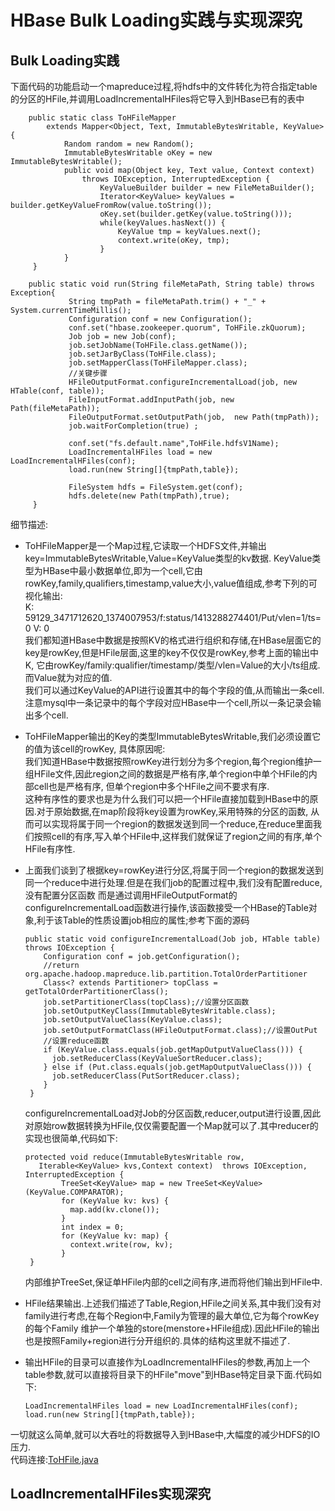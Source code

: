 HBase Bulk Loading实践与实现深究
===

## Bulk Loading实践
下面代码的功能启动一个mapreduce过程,将hdfs中的文件转化为符合指定table的分区的HFile,并调用LoadIncrementalHFiles将它导入到HBase已有的表中

        public static class ToHFileMapper 
            extends Mapper<Object, Text, ImmutableBytesWritable, KeyValue>{
                Random random = new Random();
                ImmutableBytesWritable oKey = new ImmutableBytesWritable();
                public void map(Object key, Text value, Context context) 
                    throws IOException, InterruptedException {
                        KeyValueBuilder builder = new FileMetaBuilder();
                        Iterator<KeyValue> keyValues = builder.getKeyValueFromRow(value.toString());
                        oKey.set(builder.getKey(value.toString()));
                        while(keyValues.hasNext()) {
                            KeyValue tmp = keyValues.next();
                            context.write(oKey, tmp);
                        }
                }
         }
         
        public static void run(String fileMetaPath, String table) throws Exception{
                 String tmpPath = fileMetaPath.trim() + "_" + System.currentTimeMillis();
                 Configuration conf = new Configuration();
                 conf.set("hbase.zookeeper.quorum", ToHFile.zkQuorum);
                 Job job = new Job(conf);
                 job.setJobName(ToHFile.class.getName());
                 job.setJarByClass(ToHFile.class);
                 job.setMapperClass(ToHFileMapper.class);
                 //关键步骤
                 HFileOutputFormat.configureIncrementalLoad(job, new HTable(conf, table));
                 FileInputFormat.addInputPath(job, new Path(fileMetaPath));
                 FileOutputFormat.setOutputPath(job,  new Path(tmpPath));
                 job.waitForCompletion(true) ;
         
                 conf.set("fs.default.name",ToHFile.hdfsV1Name);
                 LoadIncrementalHFiles load = new LoadIncrementalHFiles(conf);
                 load.run(new String[]{tmpPath,table});
         
                 FileSystem hdfs = FileSystem.get(conf);
                 hdfs.delete(new Path(tmpPath),true);
         }

细节描述:

+   ToHFileMapper是一个Map过程,它读取一个HDFS文件,并输出key=ImmutableBytesWritable,Value=KeyValue类型的kv数据.
KeyValue类型为HBase中最小数据单位,即为一个cell,它由rowKey,family,qualifiers,timestamp,value大小,value值组成,参考下列的可视化输出:   
        K: 59129_3471712620_1374007953/f:status/1413288274401/Put/vlen=1/ts=0 V: 0   
我们都知道HBase中数据是按照KV的格式进行组织和存储,在HBase层面它的key是rowKey,但是HFile层面,这里的key不仅仅是rowKey,参考上面的输出中K,
它由rowKey/family:qualifier/timestamp/类型/vlen=Value的大小/ts组成. 而Value就为对应的值.  
我们可以通过KeyValue的API进行设置其中的每个字段的值,从而输出一条cell.注意mysql中一条记录中的每个字段对应HBase中一个cell,所以一条记录会输出多个cell.

+   ToHFileMapper输出的Key的类型ImmutableBytesWritable,我们必须设置它的值为该cell的rowKey, 具体原因呢:  
我们知道HBase中数据按照rowKey进行划分为多个region,每个region维护一组HFile文件,因此region之间的数据是严格有序,单个region中单个HFile的内部cell也是严格有序,
但单个region中多个HFile之间不要求有序.  
这种有序性的要求也是为什么我们可以把一个HFile直接加载到HBase中的原因.对于原始数据,在map阶段将key设置为rowKey,采用特殊的分区的函数,
从而可以实现将属于同一个region的数据发送到同一个reduce,在reduce里面我们按照cell的有序,写入单个HFile中,这样我们就保证了region之间的有序,单个HFile有序性.

+   上面我们谈到了根据key=rowKey进行分区,将属于同一个region的数据发送到同一个reduce中进行处理.但是在我们job的配置过程中,我们没有配置reduce,没有配置分区函数
而是通过调用HFileOutputFormat的configureIncrementalLoad函数进行操作,该函数接受一个HBase的Table对象,利于该Table的性质设置job相应的属性;参考下面的源码
       
        public static void configureIncrementalLoad(Job job, HTable table) throws IOException {
            Configuration conf = job.getConfiguration();
            //return org.apache.hadoop.mapreduce.lib.partition.TotalOrderPartitioner
            Class<? extends Partitioner> topClass = getTotalOrderPartitionerClass();
            job.setPartitionerClass(topClass);//设置分区函数
            job.setOutputKeyClass(ImmutableBytesWritable.class);
            job.setOutputValueClass(KeyValue.class);
            job.setOutputFormatClass(HFileOutputFormat.class);//设置OutPut
            //设置reduce函数
            if (KeyValue.class.equals(job.getMapOutputValueClass())) {
              job.setReducerClass(KeyValueSortReducer.class);
            } else if (Put.class.equals(job.getMapOutputValueClass())) {
              job.setReducerClass(PutSortReducer.class);
            } 
         }
    configureIncrementalLoad对Job的分区函数,reducer,output进行设置,因此对原始row数据转换为HFile,仅仅需要配置一个Map就可以了.其中reducer的实现也很简单,代码如下:

        protected void reduce(ImmutableBytesWritable row, 
           Iterable<KeyValue> kvs,Context context)  throws IOException, InterruptedException {
                TreeSet<KeyValue> map = new TreeSet<KeyValue>(KeyValue.COMPARATOR);
                for (KeyValue kv: kvs) {
                  map.add(kv.clone());
                }
                int index = 0;
                for (KeyValue kv: map) {
                  context.write(row, kv);
                }
         }
    内部维护TreeSet,保证单HFile内部的cell之间有序,进而将他们输出到HFile中.

+   HFile结果输出.上述我们描述了Table,Region,HFile之间关系,其中我们没有对family进行考虑,在每个Region中,Family为管理的最大单位,它为每个rowKey的每个Family
维护一个单独的store(menstore+HFile组成).因此HFile的输出也是按照Family+region进行分开组织的.具体的结构这里就不描述了.

+   输出HFile的目录可以直接作为LoadIncrementalHFiles的参数,再加上一个table参数,就可以直接将目录下的HFile"move"到HBase特定目录下面.代码如下:

        LoadIncrementalHFiles load = new LoadIncrementalHFiles(conf);
        load.run(new String[]{tmpPath,table});

一切就这么简单,就可以大吞吐的将数据导入到HBase中,大幅度的减少HDFS的IO压力.  
代码连接:[ToHFile.java](./ToHFile.java)

## LoadIncrementalHFiles实现深究
